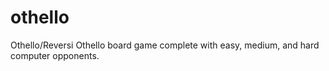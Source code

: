 # othello
Othello/Reversi
Othello board game complete with easy, medium, and hard computer opponents.
